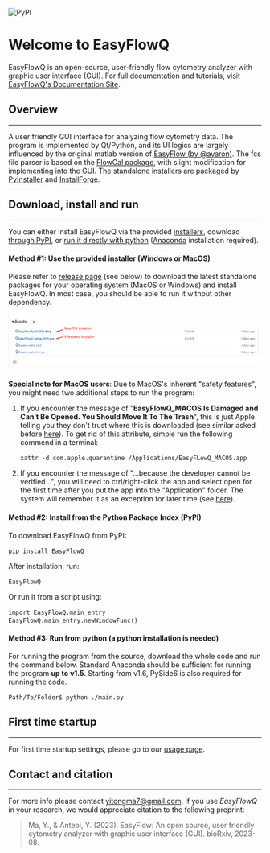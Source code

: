 ![PyPI](https://img.shields.io/pypi/v/EasyFlowQ?label=pypi%20package)

# Welcome to EasyFlowQ
EasyFlowQ is an open-source, user-friendly flow cytometry analyzer with graphic user interface (GUI).
For full documentation and tutorials, visit [EasyFlowQ's Documentation Site](https://ym3141.github.io/EasyFlowQ/).

## Overview
---
A user friendly GUI interface for analyzing flow cytometry data. The program is implemented by Qt/Python, and its UI logics are largely influenced by the original matlab version of [EasyFlow (by @ayaron)](https://github.com/AntebiLab/easyflow). The fcs file parser is based on the [FlowCal package](https://github.com/taborlab/FlowCal), with slight modification for implementing into the GUI. The standalone installers are packaged by [PyInstaller](https://pyinstaller.org/en/stable/) and [InstallForge](https://installforge.net/).

## Download, install and run
---
You can either install EasyFlowQ via the provided [installers](#method-1-use-the-provided-installer-windows-or-macos), download [through PyPI](#method-2-install-from-the-python-package-index-pypi), or [run it directly with python](#method-3-run-from-python-a-python-installation-is-needed) ([Anaconda](https://www.anaconda.com/) installation required).

#### **Method #1:** Use the provided installer (Windows or MacOS)

Please refer to [release page](https://github.com/ym3141/EasyFlowQ/releases/latest) (see below) to download the latest standalone packages for your operating system (MacOS or Windows) and install EasyFlowQ. In most case, you should be able to run it without other dependency.

![Download page](img/ReleasePage.jpg)

**Special note for MacOS users**: Due to MacOS's inherent "safety features", you might need two additional steps to run the program:

1. If you encounter the message of "**EasyFlowQ_MACOS Is Damaged and Can’t Be Opened. You Should Move It To The Trash**", this is just Apple telling you they don't trust where this is downloaded (see similar  asked before [here](https://discussions.apple.com/thread/253714860?sortBy=best)). To get rid of this attribute, simple run the following commend in a terminal:

    ```
    xattr -d com.apple.quarantine /Applications/EasyFLowQ_MACOS.app
    ```

2. If you encounter the message of "...because the developer cannot be verified...", you will need to ctrl/right-click the app and select open for the first time after you put the app into the "Application" folder. The system will remember it as an exception for later time (see [here](https://support.apple.com/guide/mac-help/open-a-mac-app-from-an-unidentified-developer-mh40616/mac)).


#### **Method #2:** Install from the Python Package Index (PyPI) 

To download EasyFlowQ from PyPI:
```
pip install EasyFlowQ
```

After installation, run:
```
EasyFlowQ
```

Or run it from a script using:
```
import EasyFlowQ.main_entry
EasyFlowQ.main_entry.newWindowFunc()
```

#### **Method #3:** Run from python (a python installation is needed)

For running the program from the source, download the whole code and run the command below. Standard Anaconda should be sufficient for running the program **up to v1.5**. Starting from v1.6, PySide6 is also required for running the code.
```
Path/To/Folder$ python ./main.py
```

## First time startup
---
For first time startup settings, please go to our [usage page](https://ym3141.github.io/EasyFlowQ/Basic%20Usage/#first-time-setup).

## Contact and citation
---
For more info please contact <yitongma7@gmail.com>. If you use *EasyFlowQ* in your research, we would appreciate citation to the following preprint:
> Ma, Y., & Antebi, Y. (2023). EasyFlow: An open source, user friendly cytometry analyzer with graphic user interface (GUI). bioRxiv, 2023-08.
